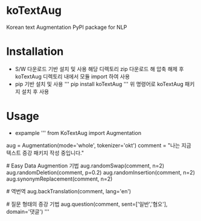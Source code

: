 # koTextAug
Korean text Augmentation PyPI package for NLP

# Installation
- S/W 다운로드 기반 설치 및 사용
해당 디렉토리 zip 다운로드 해 압축 해제 후 koTextAug 디렉토리 내에서 모듈 import 하여 사용
- pip 기반 설치 및 사용
'''
pip install koTextAug
'''
위 명령어로 koTextAug 패키지 설치 후 사용

# Usage
- expample
'''
from KoTextAug import Augmentation

aug = Augmentation(mode='whole', tokenizer='okt')
comment = "나는 지금 텍스트 증강 패키지 작성 중입니다."

\# Easy Data Augmention 기법
aug.randomSwap(comment, n=2)
aug.randomDeletion(comment, p=0.2)
aug.randomInsertion(comment, n=2)
aug.synonymReplacement(comment, n=2)

\# 역번역
aug.backTranslation(comment, lang='en')

\# 질문 형태의 증강 기법
aug.question(comment, sent=['일반','혐오'], domain='댓글')
'''
